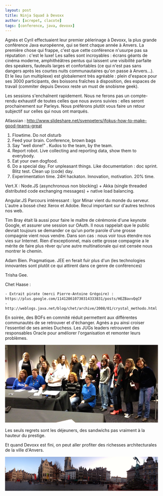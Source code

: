 ```yaml
---
layout: post
title: Ninja Squad à Devoxx
author: [acrepet, clacote]
tags: [conference, java, devoxx]
---
```


Agnès et Cyril effectuaient leur premier pèlerinage à Devoxx, la plus grande conférence Java européenne, qui se tient chaque année à Anvers.
La première chose qui frappe, c'est que cette conférence n'usurpe pas sa réputation : c'est le luxe! Les salles sont incroyables : écrans géants de cinéma moderne, amphithéâtres pentus qui laissent une visibilité parfaite des speakers, fauteuils larges et confortables (ce qui n'est pas sans dangers après les courtes nuits communautaires qu'on passe à Anvers...). Et le lieu (un multiplexe) est globalement très agréable : plein d'espace pour ses 3000 participants, des boissons fraîches à disposition, des espaces de travail (commiter depuis Devoxx reste un must de snobisme geek).

Les sessions s'enchaînent rapidement. Nous ne ferons pas un compte-rendu exhaustif de toutes celles que nous avons suivies : elles seront prochainement sur Parleys. Nous préférons plutôt vous faire un retour subjectif sur celles qui nous ont marqués.

Atlassian : http://www.slideshare.net/svenpeters/jfokus-how-to-make-good-teams-great
1. Flowtime. Do not disturb
2. Feed your brain. Conference, brown bags
3. Say "well done!" . Kudos to the team, by the team.
4. Report robot. Live collecting and reporting data, show them to everybody.
5. Eat your own dogfood.
6. Do a special day. For unpleasant things. Like documentation : doc sprint. Blitz test. Clean up (code) day.
7. Experimentation time. 24H hackaton. Innovation, motivation. 20% time.

Vert.X : Node.JS (asynchronous non blocking) + Akka (single threaded distributed code exchanging messages) + native load balancing.

Angular.JS
Parcours intéressant : Igor Minar vient du monde du serveur. L'autre a bossé chez Xerox et Adobe. Recul important sur d'autres technos nos web.

Tim Bray était là aussi pour faire le maître de cérémonie d'une keynote Google, et assurer une session sur OAuth. Il nous rappelait que le public devrait toujours se demander ce qu'un porte parole d'une grosse compagnie vient nous vendre. Dans son cas : nous voir tous étendre nos vies sur Internet. Rien d'exceptionnel, mais cette grosse compagnie a le mérite de faire plus rêver qu'une autre multinationale qui est censée nous montrer le chemin.

Adam Bien. Pragmatique. JEE en ferait fuir plus d'un (les technologies innovantes sont plutôt ce qui attirent dans ce genre de conférences)

Trisha Gee.

Chet Haase :

	- Extrait pirate (merci Pierre-Antoine Grégoire) : https://plus.google.com/114128610730314333831/posts/HEZBavvQqCF
	- http://weblogs.java.net/blog/chet/archive/2008/01/crystal_methodo.html

En soirée, des BOFs en commité réduit permettent aux différentes communautés de se retrouver et d'échanger. Agnès a pu ainsi croiser l'essentiel de ses amies Duchess. 
Les JUGs leaders retrouvent des responsables Oracle pour améliorer l'organisation et remonter leurs problèmes.

<p style="text-align:center;"><img class="img-polaroid" src="/assets/images/devoxx-bof-duchess.png" alt="Agnès Crépet et ses amies européennes des Duchess" /></p>

Les seuls regrets sont les déjeuners, des sandwichs pas vraiment à la hauteur du prestige.

Et quand Devoxx est fini, on peut aller profiter des richesses architecturales de la ville d'Anvers.

<p style="text-align:center;"><img src="/assets/images/devoxx-anvers-city.png" alt="Panorama d'Anvers en Belgique" /></p>

